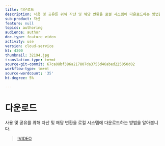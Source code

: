 ```yaml
---
title: 다운로드
description: 사용 및 공유를 위해 자산 및 해당 변환을 로컬 시스템에 다운로드하는 방법을 알아봅니다.
sub-product: 자산
feature: null
topics: authoring
audience: author
doc-type: feature video
activity: use
version: cloud-service
kt: 4300
thumbnail: 32194.jpg
translation-type: tm+mt
source-git-commit: 67ca08bf386a217807da3755d46abed225050d02
workflow-type: tm+mt
source-wordcount: '35'
ht-degree: 5%

---
```



# 다운로드

사용 및 공유를 위해 자산 및 해당 변환을 로컬 시스템에 다운로드하는 방법을 알아봅니다.

>[!VIDEO](https://video.tv.adobe.com/v/35090/?quality=12&learn=on&hidetitle=true)
